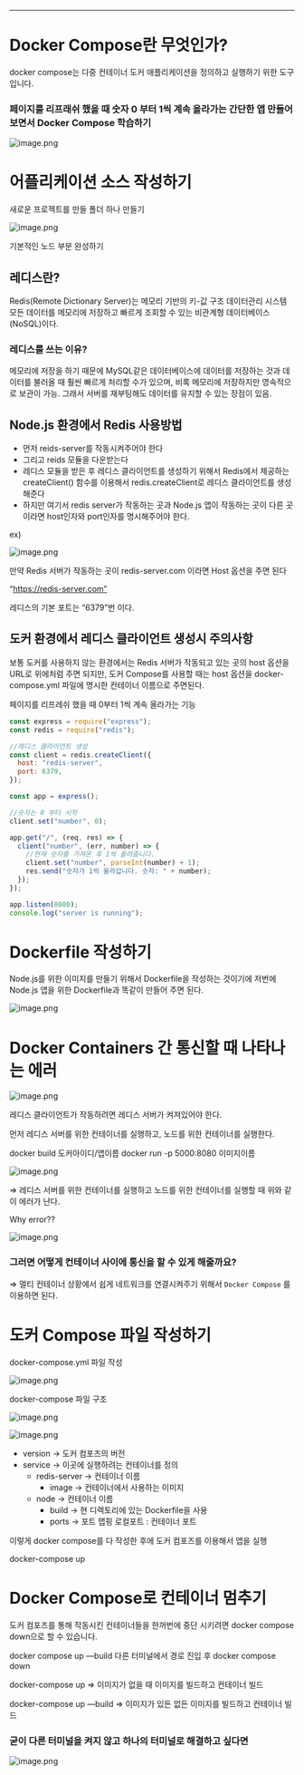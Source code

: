 ---

# Docker Compose란 무엇인가?

docker compose는 다중 컨테이너 도커 애플리케이션을 정의하고 실행하기 위한 도구입니다.

### 페이지를 리프래쉬 했을 때 숫자 0 부터 1씩 계속 올라가는 간단한 앱 만들어 보면서 Docker Compose 학습하기

![image.png](attachment:68ad0924-94aa-49e8-877c-7fab4ffe0429:image.png)

# 어플리케이션 소스 작성하기

새로운 프로젝트를 만들 폴더 하나 만들기

![image.png](attachment:08fd2d28-6b92-418b-a67b-b19f64ef2256:image.png)

기본적인 노드 부분 완성하기

## 레디스란?

Redis(Remote Dictionary Server)는 메모리 기반의 키-값 구조 데이터관리 시스템
모든 데이터를 메모리에 저장하고 빠르게 조회할 수 있는 비관계형 데이터베이스(NoSQL)이다.

### 레디스를 쓰는 이유?

메모리에 저장을 하기 때문에 MySQL같은 데이터베이스에 데이터를 저장하는 것과 데이터를 불러올 때 훨씬 빠르게 처리할 수가 있으며, 비록 메모리에 저장하지만 영속적으로 보관이 가능.
그래서 서버를 재부팅해도 데이터를 유지할 수 있는 장점이 있음.

## Node.js 환경에서 Redis 사용방법

- 먼저 reids-server를 작동시켜주어야 한다
- 그리고 reids 모듈을 다운받는다
- 레디스 모듈을 받은 후 레디스 클라이언트를 생성하기 위해서 Redis에서 제공하는 createClient() 함수를 이용해서 redis.createClient로 레디스 클라이언트를 생성해준다
- 하지만 여기서 redis server가 작동하는 곳과 Node.js 앱이 작동하는 곳이 다른 곳이라면 host인자와 port인자를 명시해주어야 한다.

ex)

![image.png](attachment:9879f309-712c-48c2-b1ce-9bd5b1bda102:image.png)

만약 Redis 서버가 작동하는 곳이
redis-server.com 이라면 Host 옵션을 주면 된다

“https://redis-server.com”

레디스의 기본 포트는 “6379”번 이다.

## 도커 환경에서 레디스 클라이언트 생성시 주의사항

보통 도커를 사용하지 않는 환경에서는 Redis 서버가 작동되고 있는 곳의 host 옵션을 URL로 위에처럼 주면 되지만,
도커 Compose를 사용할 때는 host 옵션을 docker-compose.yml 파일에 명시한 컨테이너 이름으로 주면된다.

페이지를 리프레쉬 했을 때 0부터 1씩 계속 올라가는 기능

```jsx
const express = require("express");
const redis = require("redis");

//레디스 클라이언트 생성
const client = redis.createClient({
  host: "redis-server",
  port: 6379,
});

const app = express();

//숫자는 0 부터 시작
client.set("number", 0);

app.get("/", (req, res) => {
  client("number", (err, number) => {
    //현재 숫자를 가져온 후 1씩 올려줍니다.
    client.set("number", parseInt(number) + 1);
    res.send("숫자가 1씩 올라갑니다. 숫자: " + number);
  });
});

app.listen(8080);
console.log("server is running");
```

# Dockerfile 작성하기

Node.js를 위한 이미지를 만들기 위해서 Dockerfile을 작성하는 것이기에 저번에 Node.js 앱을 위한 Dockerfile과 똑같이 만들어 주면 된다.

![image.png](attachment:66979e17-8906-46ed-960e-ad8c0e01a94c:image.png)

# Docker Containers 간 통신할 때 나타나는 에러

![image.png](attachment:52f83870-bcd6-45d9-bd7b-099ccf3fe9a6:image.png)

레디스 클라이언트가 작동하려면 레디스 서버가 켜져있어야 한다.

먼저 레디스 서버를 위한 컨테이너를 실행하고, 노드를 위한 컨테이너를 실행한다.

docker build 도커아이디/앱이름
docker run -p 5000:8080 이미지이름

![image.png](attachment:8b9c401a-4b3f-4457-b328-0606158f142a:image.png)

⇒ 레디스 서버를 위한 컨테이너를 실행하고 노드를 위한 컨테이너를 실행할 때 위와 같이 에러가 난다.

Why error??

![image.png](attachment:c699241b-a9de-4a11-9495-6824fe930159:image.png)

### 그러면 어떻게 컨테이너 사이에 통신을 할 수 있게 해줄까요?

⇒ 멀티 컨테이너 상황에서 쉽게 네트워크를 연결시켜주기 위해서 `Docker Compose` 를 이용하면 된다.

# 도커 Compose 파일 작성하기

docker-compose.yml 파일 작성

![image.png](attachment:79d1a5a8-42ad-43e8-87d1-001eae27200d:image.png)

docker-compose 파일 구조

![image.png](attachment:e8319384-3e4b-4e71-be8f-5383e0c59d57:image.png)

![image.png](attachment:eeadd81a-509f-441b-83ac-a5b225aebef3:image.png)

- version → 도커 컴포즈의 버전
- service → 이곳에 실행하려는 컨테이너를 정의
  - redis-server → 컨테이너 이름
    - image → 컨테이너에서 사용하는 이미지
  - node → 컨테이너 이름
    - build → 현 디렉토리에 있는 Dockerfile을 사용
    - ports → 포트 맵핑 로컬포트 : 컨테이너 포트

이렇게 docker compose를 다 작성한 후에 도커 컴포즈를 이용해서 앱을 실행

docker-compose up

# Docker Compose로 컨테이너 멈추기

도커 컴포즈를 통해 작동시킨 컨테이너들을 한꺼번에 중단 시키려면
docker compose down으로 할 수 있습니다.

docker compose up —build
다른 터미널에서 경로 진입 후 docker compose down

docker-compose up ⇒ 이미지가 없을 때 이미지를 빌드하고 컨테이너 빌드

docker-compose up —build ⇒ 이미지가 있든 없든 이미지를 빌드하고 컨테이너 빌드

### 굳이 다른 터미널을 켜지 않고 하나의 터미널로 해결하고 싶다면

![image.png](attachment:f1d60fe8-0ead-429e-b6d4-b552d46ac01f:image.png)
